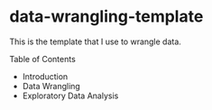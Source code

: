 # data-wrangling-template
This is the template that I use to wrangle data.

Table of Contents
- Introduction
- Data Wrangling
- Exploratory Data Analysis
